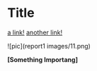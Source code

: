 # Title

[a link!](https://cse15L9amLab.com)
[another link!](https://hahahah.html/subpage)

![pic](report1 images/11.png)

__[Something Importang]__